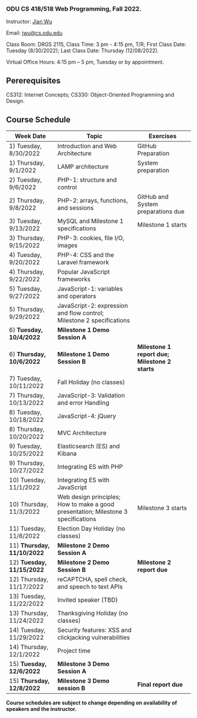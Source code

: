 ### ODU CS 418/518 Web Programming, Fall 2022.
Instructor: [Jian Wu](https://www.cs.odu.edu/~jwu/)

Email: jwu@cs.odu.edu

Class Room: DRGS 2115, Class Time: 3 pm - 4:15 pm, T/R;  First Class Date: Tuesday (8/30/2022);  Last Class Date: Thursday (12/08/2022).

Virtual Office Hours: 4:15 pm – 5 pm, Tuesday or by appointment.

## Pererequisites 
CS312: Internet Concepts;
CS330: Object-Oriented Programming and Design.

## Course Schedule 

| Week Date	    		| Topic         | Exercises
| ------------- 		| ------------- | -------------
| 1) Tuesday, 8/30/2022 | Introduction and Web Architecture  | GitHub Preparation
| 1) Thursday, 9/1/2022 | LAMP architecture | System preparation
| 2) Tuesday, 9/6/2022  | PHP-1: structure and control |
| 2) Thursday, 9/8/2022 | PHP-2: arrays, functions, and sessions |GitHub and System preparations due
| 3) Tuesday, 9/13/2022 | MySQL and Milestone 1 specifications |Milestone 1 starts
| 3) Thursday, 9/15/2022 | PHP-3: cookies, file I/O, images |
| 4) Tuesday, 9/20/2022  | PHP-4: CSS and the Laravel framework
| 4) Thursday, 9/22/2022 | Popular JavaScript frameworks |
| 5) Tuesday, 9/27/2022 | JavaScript-1: variables and operators |
| 5) Thursday, 9/29/2022 | JavaScript-2: expression and flow control; Milestone 2 specifications |
| 6) **Tuesday, 10/4/2022** | **Milestone 1 Demo Session A** |
| 6) **Thursday, 10/6/2022** | **Milestone 1 Demo Session B** | **Milestone 1 report due; Milestone 2 starts** |
| 7) Tuesday, 10/11/2022 | Fall Holiday (no classes) |
| 7) Thursday, 10/13/2022 | JavaScript-3: Validation and error Handling |
| 8) Tuesday, 10/18/2022 | JavaScript-4: jQuery |
| 8) Thursday, 10/20/2022 | MVC Architecture |
| 9) Tuesday, 10/25/2022 | Elasticsearch (ES) and Kibana |
| 9) Thursday, 10/27/2022 | Integrating ES with PHP |
| 10) Tuesday, 11/1/2022 | Integrating ES with JavaScript |
| 10) Thursday, 11/3/2022 | Web design principles; How to make a good presentation; Milestone 3 specifications | Milestone 3 starts
| 11) Tuesday, 11/8/2022 | Election Day Holiday (no classes) |
| 11) **Thursday, 11/10/2022** | **Milestone 2 Demo Session A** |
| 12) **Tuesday, 11/15/2022** | **Milestone 2 Demo Session B** | **Milestone 2 report due**
| 12) Thursday, 11/17/2022 | reCAPTCHA, spell check, and speech to text APIs |
| 13) Tuesday, 11/22/2022 | Invited speaker (TBD) |
| 13) Thursday, 11/24/2022 | Thanksgiving Holiday (no classes) |
| 14) Tuesday, 11/29/2022 | Security features: XSS and clickjacking vulnerabilities |
| 14) Thursday, 12/1/2022 | Project time |
| 15) **Tuesday, 12/6/2022** | **Milestone 3 Demo Session A** |
| 15) **Thursday, 12/8/2022** | **Milestone 3 Demo session B** | **Final report due**

**Course schedules are subject to change depending on availability of speakers and the instructor.**




